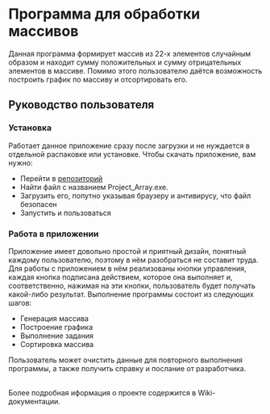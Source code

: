 # Программа для обработки массивов 
Данная программа формирует массив из 22-х элементов случайным образом и находит сумму положительных и сумму отрицательных элементов в массиве. Помимо этого пользователю даётся возможность построить график по массиву и отсортировать его. 
## Руководство пользователя
###  Установка
Работает данное приложение сразу после загрузки и не нуждается в отдельной распаковке или установке. Чтобы скачать приложение, вам нужно:
* Перейти в [репозиторий](https://github.com/pluxyryprince/App-to-processing-of-array-Gavrilin-)
* Найти файл с названием Project_Array.exe.
* Загрузить его, попутно указывая браузеру и антивирусу, что файл безопасен
* Запустить и пользоваться
###  Работа в приложении
Приложение имеет довольно простой и приятный дизайн, понятный каждому пользователю, поэтому в нём разобраться не составит труда. Для работы с приложением в нём реализованы кнопки управления, каждая кнопка подписана действием, которое она выполняет и, соответственно, нажимая на эти кнопки, пользователь будет получать какой-либо результат. 
Выполнение программы состоит из следующих шагов:
* Генерация массива
* Построение графика
* Выполнение задания
* Сортировка массива
<p>Пользователь может очистить данные для повторного выполнения программы, а также получить справку и послание от разработчика.</p>
<br>Более подробная иформация о проекте содержится в Wiki-документации.</br>
